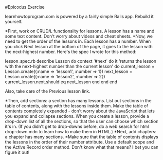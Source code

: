 #Epicodus Exercise

learnhowtoprogram.com is powered by a fairly simple Rails app. Rebuild it yourself.

*First, work on CRUD/L functionality for lessons. A lesson has a name and some text content. Don't worry about videos and cheat sheets.
*Now, we need to get the order of the lessons in. Each lesson has a number. When you click Next lesson at the bottom of the page, it goes to the lesson with the next-highest number. Here's the spec I wrote for this method:

lesson_spec.rb
describe Lesson do
  context '#next' do
    it 'returns the lesson with the next-highest number than the current lesson' do
      current_lesson = Lesson.create({:name => 'lesson1', :number => 1})
      next_lesson = Lesson.create({:name => 'lesson2', :number => 2})
      current_lesson.next.should eq next_lesson
    end
  end
end

Also, take care of the Previous lesson link.

*Then, add sections: a section has many lessons. List out sections in the table of contents, along with the lessons inside them. Make the table of contents completely expanded - don't worry about the JavaScript that lets you expand and collapse sections. When you create a lesson, provide a drop-down list of all the sections, so that the user can choose which section it's in. (If you didn't get to drop-downs before, do a web search for html drop-down mdn to learn how to make them in HTML.)
*Next, add chapters: a chapter has many sections.
*Make sure that the table of contents displays the lessons in the order of their number attribute. Use a default scope and the Active Record order method. Don't know what that means? I bet you can figure it out!
